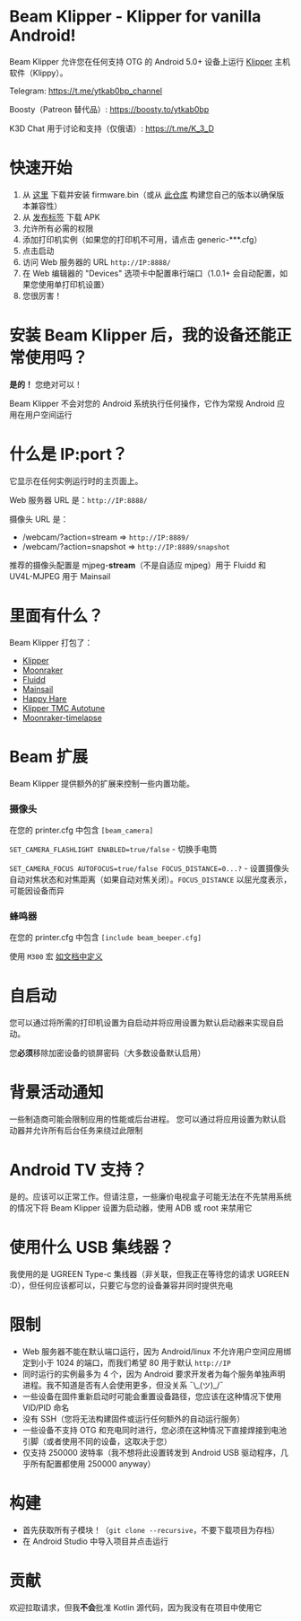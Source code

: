 # Beam Klipper - Klipper for vanilla Android!

Beam Klipper 允许您在任何支持 OTG 的 Android 5.0+ 设备上运行 [Klipper](https://github.com/KevinOConnor/klipper) 主机软件（Klippy）。

Telegram: https://t.me/ytkab0bp_channel

Boosty（Patreon 替代品）: https://boosty.to/ytkab0bp

K3D Chat 用于讨论和支持（仅俄语）: https://t.me/K_3_D

# 快速开始

1. 从 [这里](https://github.com/utkabobr/klipper/tree/prebuilt-v0.12.0) 下载并安装 firmware.bin（或从 [此仓库](https://github.com/utkabobr/klipper) 构建您自己的版本以确保版本兼容性）
2. 从 [发布标签](https://github.com/utkabobr/BeamKlipper/releases/latest) 下载 APK
3. 允许所有必需的权限
4. 添加打印机实例（如果您的打印机不可用，请点击 generic-***.cfg）
5. 点击启动
6. 访问 Web 服务器的 URL `http://IP:8888/`
7. 在 Web 编辑器的 "Devices" 选项卡中配置串行端口（1.0.1+ 会自动配置，如果您使用单打印机设置）
8. 您很厉害！

# 安装 Beam Klipper 后，我的设备还能正常使用吗？

**是的！** 您绝对可以！

Beam Klipper 不会对您的 Android 系统执行任何操作，它作为常规 Android 应用在用户空间运行

# 什么是 IP:port？

它显示在任何实例运行时的主页面上。

Web 服务器 URL 是：`http://IP:8888/`

摄像头 URL 是：
- /webcam/?action=stream => `http://IP:8889/`
- /webcam/?action=snapshot => `http://IP:8889/snapshot`

推荐的摄像头配置是 mjpeg-**stream**（不是自适应 mjpeg）用于 Fluidd 和 UV4L-MJPEG 用于 Mainsail

# 里面有什么？

Beam Klipper 打包了：
- [Klipper](https://github.com/KevinOConnor/klipper)
- [Moonraker](https://github.com/Arksine/moonraker)
- [Fluidd](https://github.com/fluidd-core/fluidd)
- [Mainsail](https://github.com/mainsail-crew/mainsail)
- [Happy Hare](https://github.com/moggieuk/Happy-Hare)
- [Klipper TMC Autotune](https://github.com/andrewmcgr/klipper_tmc_autotune)
- [Moonraker-timelapse](https://github.com/mainsail-crew/moonraker-timelapse)

# Beam 扩展

Beam Klipper 提供额外的扩展来控制一些内置功能。

### 摄像头

在您的 printer.cfg 中包含 `[beam_camera]`

`SET_CAMERA_FLASHLIGHT ENABLED=true/false` - 切换手电筒

`SET_CAMERA_FOCUS AUTOFOCUS=true/false FOCUS_DISTANCE=0...?` - 设置摄像头自动对焦状态和对焦距离（如果自动对焦关闭）。`FOCUS_DISTANCE` 以屈光度表示，可能因设备而异

### 蜂鸣器

在您的 printer.cfg 中包含 `[include beam_beeper.cfg]`

使用 `M300` 宏 [如文档中定义](https://marlinfw.org/docs/gcode/M300.html)

# 自启动

您可以通过将所需的打印机设置为自启动并将应用设置为默认启动器来实现自启动。

您**必须**移除加密设备的锁屏密码（大多数设备默认启用）

# 背景活动通知

一些制造商可能会限制应用的性能或后台进程。
您可以通过将应用设置为默认启动器并允许所有后台任务来绕过此限制

# Android TV 支持？

是的。应该可以正常工作。但请注意，一些廉价电视盒子可能无法在不先禁用系统的情况下将 Beam Klipper 设置为启动器，使用 ADB 或 root 来禁用它

# 使用什么 USB 集线器？

我使用的是 UGREEN Type-c 集线器（非关联，但我正在等待您的请求 UGREEN :D），但任何应该都可以，只要它与您的设备兼容并同时提供充电

# 限制

- Web 服务器不能在默认端口运行，因为 Android/linux 不允许用户空间应用绑定到小于 1024 的端口，而我们希望 80 用于默认 `http://IP`
- 同时运行的实例最多为 4 个，因为 Android 要求开发者为每个服务单独声明进程。我不知道是否有人会使用更多，但没关系 ¯\\_(ツ)\_/¯
- 一些设备在固件重新启动时可能会重置设备路径，您应该在这种情况下使用 VID/PID 命名
- 没有 SSH（您将无法构建固件或运行任何额外的自动运行服务）
- 一些设备不支持 OTG 和充电同时进行，您必须在这种情况下直接焊接到电池引脚（或者使用不同的设备，这取决于您）
- 仅支持 250000 波特率（我不想将此设置转发到 Android USB 驱动程序，几乎所有配置都使用 250000  anyway）

# 构建

- 首先获取所有子模块！（`git clone --recursive`，不要下载项目为存档）
- 在 Android Studio 中导入项目并点击运行

# 贡献

欢迎拉取请求，但我**不会**批准 Kotlin 源代码，因为我没有在项目中使用它